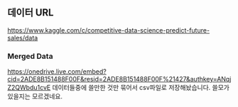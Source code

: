 ## 데이터 URL
https://www.kaggle.com/c/competitive-data-science-predict-future-sales/data

### Merged Data
https://onedrive.live.com/embed?cid=2ADE8B151488F00F&resid=2ADE8B151488F00F%21427&authkey=ANqjZ2QWbdu1cvE
데이터들중에 쓸만한 것만 묶어서 csv파일로 저장해놨습니다.
쓸모가 있을지는 모르겠네요.
